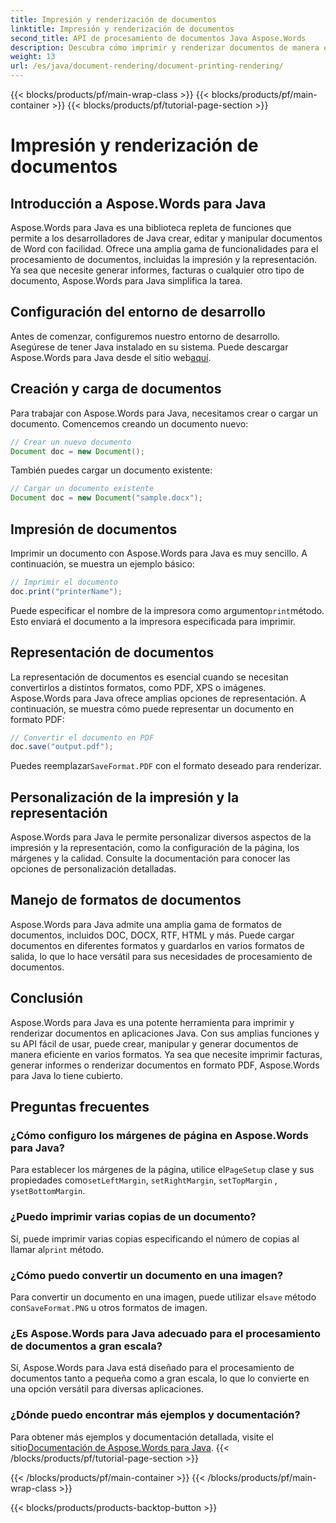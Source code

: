 ```yaml
---
title: Impresión y renderización de documentos
linktitle: Impresión y renderización de documentos
second_title: API de procesamiento de documentos Java Aspose.Words
description: Descubra cómo imprimir y renderizar documentos de manera eficiente con Aspose.Words para Java. Aprenda paso a paso con ejemplos de código fuente.
weight: 13
url: /es/java/document-rendering/document-printing-rendering/
---
```


{{< blocks/products/pf/main-wrap-class >}}
{{< blocks/products/pf/main-container >}}
{{< blocks/products/pf/tutorial-page-section >}}

# Impresión y renderización de documentos


## Introducción a Aspose.Words para Java

Aspose.Words para Java es una biblioteca repleta de funciones que permite a los desarrolladores de Java crear, editar y manipular documentos de Word con facilidad. Ofrece una amplia gama de funcionalidades para el procesamiento de documentos, incluidas la impresión y la representación. Ya sea que necesite generar informes, facturas o cualquier otro tipo de documento, Aspose.Words para Java simplifica la tarea.

## Configuración del entorno de desarrollo

 Antes de comenzar, configuremos nuestro entorno de desarrollo. Asegúrese de tener Java instalado en su sistema. Puede descargar Aspose.Words para Java desde el sitio web[aquí](https://releases.aspose.com/words/java/).

## Creación y carga de documentos

Para trabajar con Aspose.Words para Java, necesitamos crear o cargar un documento. Comencemos creando un documento nuevo:

```java
// Crear un nuevo documento
Document doc = new Document();
```

También puedes cargar un documento existente:

```java
// Cargar un documento existente
Document doc = new Document("sample.docx");
```

## Impresión de documentos

Imprimir un documento con Aspose.Words para Java es muy sencillo. A continuación, se muestra un ejemplo básico:

```java
// Imprimir el documento
doc.print("printerName");
```

 Puede especificar el nombre de la impresora como argumento`print`método. Esto enviará el documento a la impresora especificada para imprimir.

## Representación de documentos

La representación de documentos es esencial cuando se necesitan convertirlos a distintos formatos, como PDF, XPS o imágenes. Aspose.Words para Java ofrece amplias opciones de representación. A continuación, se muestra cómo puede representar un documento en formato PDF:

```java
// Convertir el documento en PDF
doc.save("output.pdf");
```

 Puedes reemplazar`SaveFormat.PDF` con el formato deseado para renderizar.

## Personalización de la impresión y la representación

Aspose.Words para Java le permite personalizar diversos aspectos de la impresión y la representación, como la configuración de la página, los márgenes y la calidad. Consulte la documentación para conocer las opciones de personalización detalladas.

## Manejo de formatos de documentos

Aspose.Words para Java admite una amplia gama de formatos de documentos, incluidos DOC, DOCX, RTF, HTML y más. Puede cargar documentos en diferentes formatos y guardarlos en varios formatos de salida, lo que lo hace versátil para sus necesidades de procesamiento de documentos.

## Conclusión

Aspose.Words para Java es una potente herramienta para imprimir y renderizar documentos en aplicaciones Java. Con sus amplias funciones y su API fácil de usar, puede crear, manipular y generar documentos de manera eficiente en varios formatos. Ya sea que necesite imprimir facturas, generar informes o renderizar documentos en formato PDF, Aspose.Words para Java lo tiene cubierto.

## Preguntas frecuentes

### ¿Cómo configuro los márgenes de página en Aspose.Words para Java?

 Para establecer los márgenes de la página, utilice el`PageSetup` clase y sus propiedades como`setLeftMargin`, `setRightMargin`, `setTopMargin` , y`setBottomMargin`.

### ¿Puedo imprimir varias copias de un documento?

 Sí, puede imprimir varias copias especificando el número de copias al llamar al`print` método.

### ¿Cómo puedo convertir un documento en una imagen?

 Para convertir un documento en una imagen, puede utilizar el`save` método con`SaveFormat.PNG` u otros formatos de imagen.

### ¿Es Aspose.Words para Java adecuado para el procesamiento de documentos a gran escala?

Sí, Aspose.Words para Java está diseñado para el procesamiento de documentos tanto a pequeña como a gran escala, lo que lo convierte en una opción versátil para diversas aplicaciones.

### ¿Dónde puedo encontrar más ejemplos y documentación?

 Para obtener más ejemplos y documentación detallada, visite el sitio[Documentación de Aspose.Words para Java](https://reference.aspose.com/words/java/).
{{< /blocks/products/pf/tutorial-page-section >}}

{{< /blocks/products/pf/main-container >}}
{{< /blocks/products/pf/main-wrap-class >}}

{{< blocks/products/products-backtop-button >}}

